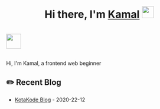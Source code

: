 <h1 align="center">Hi there, I'm <a href="https://www.blackcater.win/" target="_blank">Kamal</a> <img
src="https://github.com/blackcater/blackcater/raw/master/images/Hi.gif" height="32" /></h1>

<br />

<a href="https://kotakode.com/users/2191/kamal" alt="Kamal blog" target="_blank">
  <img src="https://github.com/blackcater/blackcater/raw/master/images/social-blog.svg" height="40" />
</a>

<br />
<br />

Hi, I'm Kamal, a frontend web beginner

<!-- blog_plugin_start -->

## ✏️ Recent Blog

- <a href='https://kotakode.com/users/2191/kamal' target='_blank'>KotaKode Blog</a> - 2020-22-12

<!--
**KamalW13/KamalW13** is a ✨ _special_ ✨ repository because its `README.md` (this file) appears on your GitHub profile.

Here are some ideas to get you started:

- 🔭 I’m currently working on ...
- 🌱 I’m currently learning ...
- 👯 I’m looking to collaborate on ...
- 🤔 I’m looking for help with ...
- 💬 Ask me about ...
- 📫 How to reach me: ...
- 😄 Pronouns: ...
- ⚡ Fun fact: ...
-->
